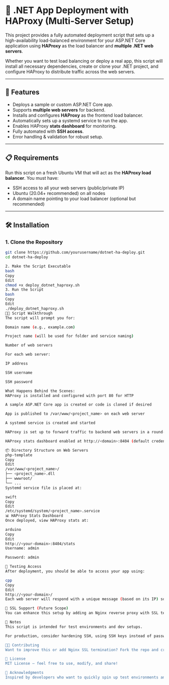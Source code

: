 # 🧪 .NET App Deployment with HAProxy (Multi-Server Setup)

This project provides a fully automated deployment script that sets up a high-availability load-balanced environment for your ASP.NET Core application using **HAProxy** as the load balancer and **multiple .NET web servers**.

Whether you want to test load balancing or deploy a real app, this script will install all necessary dependencies, create or clone your .NET project, and configure HAProxy to distribute traffic across the web servers.

---

## 🚀 Features

- Deploys a sample or custom ASP.NET Core app.
- Supports **multiple web servers** for backend.
- Installs and configures **HAProxy** as the frontend load balancer.
- Automatically sets up a systemd service to run the app.
- Enables HAProxy **stats dashboard** for monitoring.
- Fully automated with **SSH access**.
- Error handling & validation for robust setup.

---

## 📋 Requirements

Run this script on a fresh Ubuntu VM that will act as the **HAProxy load balancer**. You must have:

- SSH access to all your web servers (public/private IP)
- Ubuntu (20.04+ recommended) on all nodes
- A domain name pointing to your load balancer (optional but recommended)

---

## 🛠️ Installation

### 1. Clone the Repository

```bash
git clone https://github.com/yourusername/dotnet-ha-deploy.git
cd dotnet-ha-deploy

2. Make the Script Executable
bash
Copy
Edit
chmod +x deploy_dotnet_haproxy.sh
3. Run the Script
bash
Copy
Edit
./deploy_dotnet_haproxy.sh
🧑‍💻 Script Walkthrough
The script will prompt you for:

Domain name (e.g., example.com)

Project name (will be used for folder and service naming)

Number of web servers

For each web server:

IP address

SSH username

SSH password

What Happens Behind the Scenes:
HAProxy is installed and configured with port 80 for HTTP

A sample ASP.NET Core app is created or code is cloned if desired

App is published to /var/www/<project_name> on each web server

A systemd service is created and started

HAProxy is set up to forward traffic to backend web servers in a round-robin fashion

HAProxy stats dashboard enabled at http://<domain>:8404 (default credentials: admin:admin)

📦 Directory Structure on Web Servers
php-template
Copy
Edit
/var/www/<project_name>/
├── <project_name>.dll
├── wwwroot/
└── ...
Systemd service file is placed at:

swift
Copy
Edit
/etc/systemd/system/<project_name>.service
📊 HAProxy Stats Dashboard
Once deployed, view HAProxy stats at:

arduino
Copy
Edit
http://<your-domain>:8404/stats
Username: admin

Password: admin

🧪 Testing Access
After deployment, you should be able to access your app using:

cpp
Copy
Edit
http://<your-domain>/
Each web server will respond with a unique message (based on its IP) so you can verify load balancing.

🔐 SSL Support (Future Scope)
You can enhance this setup by adding an Nginx reverse proxy with SSL termination in front of HAProxy or configure HAProxy for SSL directly.

📌 Notes
This script is intended for test environments and dev setups.

For production, consider hardening SSH, using SSH keys instead of passwords, setting firewall rules, and using Let's Encrypt for SSL.

🧑‍🏫 Contributing
Want to improve this or add Nginx SSL termination? Fork the repo and create a pull request!

📄 License
MIT License – feel free to use, modify, and share!

🙌 Acknowledgments
Inspired by developers who want to quickly spin up test environments and validate HAProxy load balancing for .NET apps.